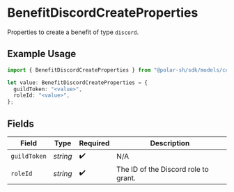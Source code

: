 # BenefitDiscordCreateProperties

Properties to create a benefit of type `discord`.

## Example Usage

```typescript
import { BenefitDiscordCreateProperties } from "@polar-sh/sdk/models/components";

let value: BenefitDiscordCreateProperties = {
  guildToken: "<value>",
  roleId: "<value>",
};
```

## Fields

| Field                                | Type                                 | Required                             | Description                          |
| ------------------------------------ | ------------------------------------ | ------------------------------------ | ------------------------------------ |
| `guildToken`                         | *string*                             | :heavy_check_mark:                   | N/A                                  |
| `roleId`                             | *string*                             | :heavy_check_mark:                   | The ID of the Discord role to grant. |